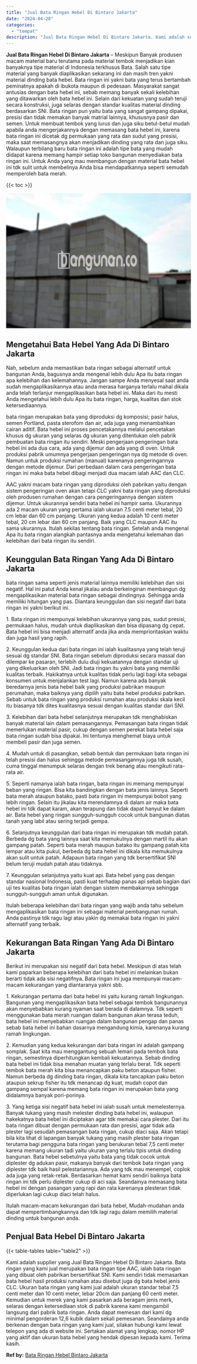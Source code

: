 ```yaml
---
title: "Jual Bata Ringan Hebel Di Bintaro Jakarta"
date: "2024-04-28"
categories: 
  - "tempat"
description: "Jual Bata Ringan Hebel Di Bintaro Jakarta. Kami adalah supplier yang Jual Bata Ringan Hebel Di Bintaro Jakarta. Bata ringan yang kami jual merupakan bata rin..."
---
```


**Jual Bata Ringan Hebel Di Bintaro Jakarta** – Meskipun Banyak produsen macam material baru terutama pada material tembok menjadikan kian banyaknya tipe material di Indonesia terkhusus Bata. Salah satu tipe material yang banyak diaplikasikan sekarang ini dan masih tren yakni material dinding bata hebel. Bata ringan ini yakni bata yang terus bertambah peminatnya apakah di ibukota maupun di pedesaan. Masyarakat sangat antusias dengan bata hebel ini, sebab memang banyak sekali kelebihan yang ditawarkan oleh bata hebel ini. Selain dari kekuatan yang sudah teruji secara konstruksi, juga selaras dengan standar kualitas material dinding berdasarkan SNI. Bata ringan pun yaitu bata yang sangat gampang dipakai, presisi dan tidak memakan banyak matrial lainnya, khususnya pasir dan semen. Untuk membuat tembok yang lurus dan juga siku betul-betul mudah apabila anda mengerjakannya dengan memasang bata hebel ini, karena bata ringan ini dicetak dg permukaan yang rata dan sudut yang presisi, maka saat memasangnya akan menjadikan dinding yang rata dan juga siku. Walaupun terbilang baru bata ringan ini adalah tipe bata yang mudah didapat karena memang hampir setiap toko bangunan menyediakan bata ringan ini. Untuk Anda yang mau membangun dengan material bata hebel ini tdk sulit untuk membelinya Anda bisa mendapatkannya seperti semudah memperoleh bata merah.

{{< toc >}}

![Jual Bata Ringan Hebel Di Bintaro Jakarta](/images/jual-hebel-murah-36.png)

## Mengetahui Bata Hebel Yang Ada Di Bintaro Jakarta

Nah, sebelum anda memastikan bata ringan sebagai alternatif untuk bangunan Anda, bagusnya anda mengenal lebih dulu Apa itu bata ringan apa kelebihan dan kelemahannya. Jangan sampe Anda menyesal saat anda sudah mengaplikasikannya atau anda merasa harganya terlalu mahal dikala anda telah terlanjur mengaplikasikan bata hebel ini. Maka dari itu mesti Anda mengetahui lebih dulu Apa itu bata ringan, harga, kualitas dan stok ketersediaannya.

bata ringan merupakan bata yang diproduksi dg komposisi; pasir halus, semen Portland, pasta sterofom dan air, ada juga yang menambahkan cairan aditif. Bata hebel ini proses pencetakannya melalui pencetakan khusus dg ukuran yang selaras dg ukuran yang ditentukan oleh pabrik pembuatan bata ringan itu sendiri. Meski pengerjaan pengeringan bata hebel ini ada dua cara, ada yang dijemur dan ada yang di oven. Untuk produksi pabrik umumnya pengerjaan pengeringan nya dg metode di oven. Namun untuk produksi rumahan (manual) karenanya pengeringannya dengan metode dijemur. Dari perbedaan dalam cara pengeringan bata ringan ini maka bata hebel dibagi menjadi dua macam ialah AAC dan CLC.

AAC yakni macam bata ringan yang diproduksi oleh pabrikan yaitu dengan sistem pengeringan oven akan tetapi CLC yakni bata ringan yang diproduksi oleh produsen rumahan dengan cara pengeringannya dengan sistem dijemur. Untuk ukurannya sendiri bata hebel ini hampir sama. Ukurannya ada 2 macam ukuran yang pertama ialah ukuran 7.5 centi meter tebal, 20 cm lebar dan 60 cm panjang. Ukuran yang kedua adalah 10 centi meter tebal, 20 cm lebar dan 60 cm panjang. Baik yang CLC maupun AAC itu sama ukurannya. Itulah sekilas tentang bata ringan. Setelah anda mengenal Apa itu bata ringan alangkah pantasnya anda mengetahui kelemahan dan kelebihan dari bata ringan itu sendiri.

## Keunggulan Bata Ringan Yang Ada Di Bintaro Jakarta

bata ringan sama seperti jenis material lainnya memiliki kelebihan dan sisi negatif. Hal ini patut Anda kenal jikalau anda berkeinginan membangun dg mengaplikasikan material bata ringan sebagai dindingnya. Sehingga anda memiliki hitungan yang pas. Diantara keunggulan dan sisi negatif dari bata ringan ini yakni berikut ini.

1\. Bata ringan ini mempunyai kelebihan ukurannya yang pas, sudut presisi, permukaan halus, mudah untuk diaplikasikan dan bisa dipasang dg cepat. Bata hebel ini bisa menjadi alternatif anda jika anda memprioritaskan waktu dan juga hasil yang rapih.

2\. Keunggulan kedua dari bata ringan ini ialah kualitasnya yang telah teruji sesuai dg standar SNI. Bata ringan sebelum diproduksi secara massal dan dilempar ke pasaran, terlebih dulu diuji kekuatannya dengan standar uji yang dikeluarkan oleh SNI. Jadi bata ringan itu yakni bata yang memiliki kualitas terbaik. Hakikatnya untuk kualitas tidak perlu lagi bagi kita sebagai konsumen untuk menjalankan test lagi. Namun karena ada banyak beredarnya jenis bata hebel baik yang produksi pabrikan maupun perumahan, maka baiknya yang dipilih yaitu bata hebel produksi pabrikan. Sebab untuk bata ringan yang produksi rumahan atau produksi skala kecil itu biasanya tdk dites kualitasnya sesuai dengan kualitas standar dari SNI.

3\. Kelebihan dari bata hebel selanjutnya merupakan tdk menghabiskan banyak material lain dalam pemasangannya. Pemasangan bata ringan tidak memerlukan material pasir, cukup dengan semen perekat bata hebel saja bata ringan sudah bisa dipakai. Ini tentunya menghemat biaya untuk membeli pasir dan juga semen.

4\. Mudah untuk di pasangkan, sebab bentuk dan permukaan bata ringan ini telah presisi dan halus sehingga metode pemasangannya juga tdk susah, cuma tinggal menumpuk selaras dengan trek benang atau mengikuti rata-rata air.

5\. Seperti namanya ialah bata ringan, bata ringan ini memang mempunyai beban yang ringan. Bisa kita bandingkan dengan bata jenis lainnya. Seperti bata merah ataupun batako, pasti bata ringan ini mempunyai bobot yang lebih ringan. Selain itu jikalau kita merendamnya di dalam air maka bata hebel ini tdk dapat karam, akan terapung dan tidak dapat hanyut ke dalam air. Bata hebel yang ringan sungguh-sungguh cocok untuk bangunan diatas tanah yang labil atau sering terjadi gempa.

6\. Selanjutnya keunggulan dari bata ringan ini merupakan tdk mudah patah. Berbeda dg bata yang lainnya saat kita memukulnya dengan martil itu akan gampang patah. Seperti bata merah maupun batako itu gampang patah kita lempar atau kita pukul, berbeda dg bata hebel ini dikala kita memukulnya akan sulit untuk patah. Adapaun bata ringan yang tdk bersertifikat SNI belum teruji mudah patah atau tidaknya.

7\. Keunggulan selanjutnya yaitu kuat api. Bata hebel yang pas dengan standar nasional Indonesia, pasti kuat terhadap panas api sebab bagian dari uji tes kualitas bata ringan ialah dengan sistem membakarnya sehingga sungguh-sungguh aman untuk digunakan.

Itulah beberapa kelebihan dari bata ringan yang wajib anda tahu sebelum mengaplikasikan bata ringan ini sebagai material pembangunan rumah. Anda pastinya tdk ragu lagi atau yakin dg memakai bata ringan ini yakni alternatif yang terbaik.

## Kekurangan Bata Ringan Yang Ada Di Bintaro Jakarta

Berikut ini merupakan sisi negatif dari bata hebel. Meskipun di atas telah kami paparkan beberapa kelebihan dari bata hebel ini melainkan bukan berarti tidak ada sisi negatifnya. Bata ringan ini juga mempunyai macam-macam kekurangan yang diantaranya yakni sbb.

1\. Kekurangan pertama dari bata hebel ini yaitu kurang ramah lingkungan. Bangunan yang mengaplikasikan bata hebel sebagai tembok bangunannya akan menyebabkan kurang nyaman saat berada di dalamnya. Tdk seperti menggunakan bata merah ruangan dalam bangunan akan terasa teduh, bata hebel ini menyebabkan ruangan dalam bangunan pengap dan panas sebab bata hebel ini bahan dasarnya mengandung kimia, karenanya kurang ramah lingkungan.

2\. Kemudian yang kedua kekurangan dari bata ringan ini adalah gampang somplak. Saat kita mau menggantung sebuah lemari pada tembok bata ringan, semestinya diperhitungkan kembali kekuatannya. Sebab dinding bata hebel ini tidak bisa menahan muatan yang terlalu berat. Tdk seperti tembok bata merah kita bisa menancapkan paku beton ataupun fisher. Namun berbeda dg dinding bata ringan, dikala kita tancapkan paku beton ataupun sekrup fisher itu tdk menancap dg kuat, mudah copot dan gampang sempal karena memang bata ringan ini merupakan bata yang didalamnya banyak pori-porinya.

3\. Yang ketiga sisi negatif bata hebel ini ialah susah untuk memelesternya. Banyak tukang yang masih melester dinding bata hebel ini, walaupun hakekatnya bata hebel ini diciptakan agar tdk memakai cara plester. Dari itu bata ringan dibuat dengan permukaan rata dan presisi, agar tidak ada plester lagi sesudah pemasangan bata ringan, cukup diaci saja. Akan tetapi bila kita lihat di lapangan banyak tukang yang masih plester bata ringan terutama bagi pengguna bata ringan yang berukuran tebal 7,5 centi meter karena memang ukuran tadi yaitu ukuran yang terlalu tipis untuk dinding bangunan. Bata hebel sebetulnya yaitu bata yang tidak cocok untuk diplester dg adukan pasir, makanya banyak dari tembok bata ringan yang diplester tdk baik hasil pelestariannya. Ada yang tdk mau menempel, coplok ada juga yang retak-retak. Berdasarkan hemat kami sendiri baiknya bata ringan ini tdk perlu diplester cukup di aci saja. Seandainya memasang bata hebel ini dengan pasangan yang rapi dan rata karenanya plesteran tidak diperlukan lagi cukup diaci telah halus.

Itulah macam-macam kekurangan dari bata hebel, Mudah-mudahan anda dapat mempertimbangkannya dan tdk lagi ragu dalam memilih material dinding untuk bangunan anda.

## Penjual Bata Hebel Di Bintaro Jakarta

{{< table-tables table="table2" >}}

Kami adalah supplier yang Jual Bata Ringan Hebel Di Bintaro Jakarta. Bata ringan yang kami jual merupakan bata ringan tipe AAC, ialah bata ringan yang dibuat oleh pabrikan bersertifikat SNI. Kami sendiri tidak memasarkan bata hebel hasil produksi rumahan atau disebut juga dg bata hebel jenis CLC. Ukuran bata ringan yang kami jual adalah ukuran standar tebal 7,5 centi meter dan 10 centi meter, lebar 20cm dan panjang 60 centi meter. Kemudian untuk merek yang kami pasarkan ada beragam jenis merk, selaras dengan ketersediaan stok di pabrik karena kami mengambil langsung dari pabrik bata ringan. Anda dapat memesan dari kami dg minimal pengorderan 12,6 kubik dalam sekali pemesanan. Seandainya anda berkenan dengan bata ringan yang kami jual, silakan hubungi kami lewat telepon yang ada di website ini. Sertakan alamat yang lengkap, nomor HP yang aktif dan ukuran bata hebel yang hendak dipesan kepada kami. Terima kasih.

**Ref by:** [Bata Ringan Hebel Bintaro Jakarta](https://id.wikipedia.org/wiki/Bata)
